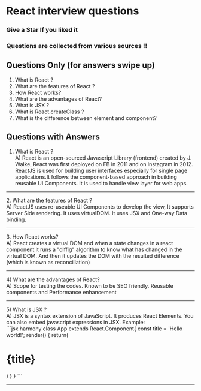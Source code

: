# React interview questions
### Give a Star If you liked it
### Questions are collected from various sources !!

## Questions Only (for answers swipe up)
<ol>
  <li> What is React ? </li>
  <li> What are the features of React ? </li>
  <li> How React works? </li>
  <li> What are the advantages of React? </li>
  <li> What is JSX ? </li>
  <li> What is React.createClass ? </li>
  <li> What is the difference between element and component? </li>
</ol>

## Questions with Answers 

1. What is React ?  <br />
A) React is an open-sourced Javascript Library (frontend) created by J. Walke, React was first deployed on FB in 2011 and on Instagram in 2012. ReactJS is used for building user interfaces especially for single page applications.It follows the component-based approach in building reusable UI Components. It is used to handle view layer for web apps.
<hr/>
2. What are the features of React ?  <br />
A) ReactJS uses re-useable UI Components to develop the view, It supports Server Side rendering. It uses virtualDOM. It uses JSX and One-way Data binding.
<hr/>
3. How React works?  <br />
A) React creates a virtual DOM and when a state changes in a react component it runs a "diffig" algorithm to know what has changed in the virtual DOM. And then it updates the DOM with the resulted difference (which is known as reconciliation)
<hr/>
4) What are the advantages of React?  <br />
A) Scope for testing the codes. Known to be SEO friendly. Reusable components and Performance enhancement
<hr/>
5) What is JSX ?  <br />
A) JSX is a syntax extension of JavaScript. It produces React Elements. You can also embed javascript expressions in JSX. 
Example: <br />
  ```jsx harmony
  class App extends React.Component{
    const title = 'Hello world!';
    render() {
      return(
        <div>
          <h1>{title}</h1>
        </div>
      )
    }
  }
  ```
<br />
<hr/>
<br />
